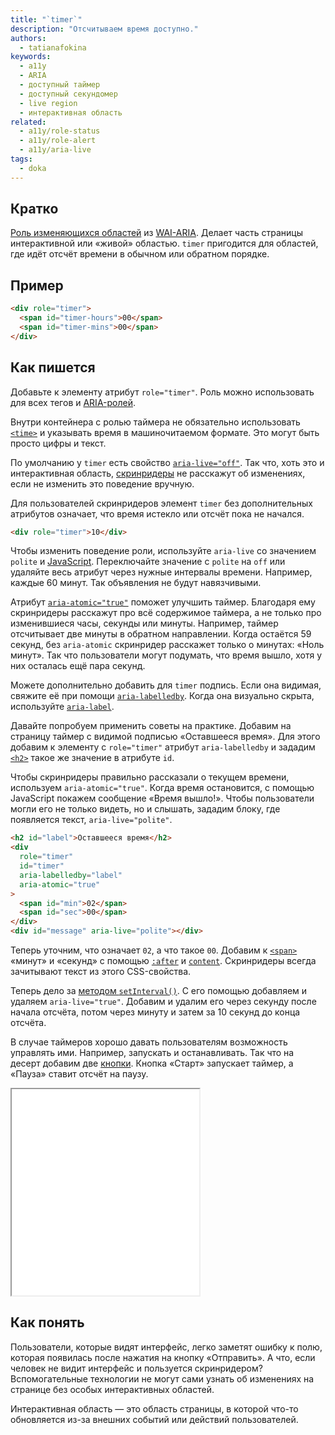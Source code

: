 ```yaml
---
title: "`timer`"
description: "Отсчитываем время доступно."
authors:
  - tatianafokina
keywords:
  - a11y
  - ARIA
  - доступный таймер
  - доступный секундомер
  - live region
  - интерактивная область
related:
  - a11y/role-status
  - a11y/role-alert
  - a11y/aria-live
tags:
  - doka
---
```


## Кратко

[Роль изменяющихся областей](/a11y/aria-roles/#roli-izmenyayushchihsya-oblastey) из [WAI-ARIA](/a11y/aria-intro/#specifikaciya). Делает часть страницы интерактивной или «живой» областью. `timer` пригодится для областей, где идёт отсчёт времени в обычном или обратном порядке.

## Пример

```html
<div role="timer">
  <span id="timer-hours">00</span>
  <span id="timer-mins">00</span>
</div>
```

## Как пишется

Добавьте к элементу атрибут `role="timer"`. Роль можно использовать для всех тегов и [ARIA-ролей](/a11y/aria-roles/).

Внутри контейнера с ролью таймера не обязательно использовать [`<time>`](/html/time/) и указывать время в машиночитаемом формате. Это могут быть просто цифры и текст.

По умолчанию у `timer` есть свойство [`aria-live="off"`](/a11y/aria-live/). Так что, хоть это и интерактивная область, [скринридеры](/a11y/screenreaders/) не расскажут об изменениях, если не изменить это поведение вручную.

Для пользователей скринридеров элемент `timer` без дополнительных атрибутов означает, что время истекло или отсчёт пока не начался.

```html
<div role="timer">10</div>
```

Чтобы изменить поведение роли, используйте `aria-live` со значением `polite` и [JavaScript](/js/). Переключайте значение c `polite` на `off` или удаляйте весь атрибут через нужные интервалы времени. Например, каждые 60 минут. Так объявления не будут навязчивыми.

Атрибут [`aria-atomic="true"`](/a11y/aria-busy/) поможет улучшить таймер. Благодаря ему скринридеры расскажут про всё содержимое таймера, а не только про изменившиеся часы, секунды или минуты. Например, таймер отсчитывает две минуты в обратном направлении. Когда остаётся 59 секунд, без `aria-atomic` скринридер расскажет только о минутах: «Ноль минут». Так что пользователи могут подумать, что время вышло, хотя у них осталась ещё пара секунд.

Можете дополнительно добавить для `timer` подпись. Если она видимая, свяжите её при помощи [`aria-labelledby`](/a11y/aria-labelledby/). Когда она визуально скрыта, используйте [`aria-label`](/a11y/aria-label/).

Давайте попробуем применить советы на практике. Добавим на страницу таймер с видимой подписью «Оставшееся время». Для этого добавим к элементу с `role="timer"` атрибут `aria-labelledby` и зададим [`<h2>`](/html/h1-h6/) такое же значение в атрибуте `id`.

Чтобы скринридеры правильно рассказали о текущем времени, используем `aria-atomic="true"`. Когда время остановится, с помощью JavaScript покажем сообщение «Время вышло!». Чтобы пользователи могли его не только видеть, но и слышать, зададим блоку, где появляется текст, `aria-live="polite"`.

```html
<h2 id="label">Оставшееся время</h2>
<div
  role="timer"
  id="timer"
  aria-labelledby="label"
  aria-atomic="true"
>
  <span id="min">02</span>
  <span id="sec">00</span>
</div>
<div id="message" aria-live="polite"></div>
```

Теперь уточним, что означает `02`, а что такое `00`. Добавим к [`<span>`](/html/span/) «минут» и «секунд» с помощью [`:after`](/css/after/) и [`content`](/css/content/). Скринридеры всегда зачитывают текст из этого CSS-свойства.

Теперь дело за [методом `setInterval()`](/js/setinterval/). С его помощью добавляем и удаляем `aria-live="true"`. Добавим и удалим его через секунду после начала отсчёта, потом через минуту и затем за 10 секунд до конца отсчёта.

В случае таймеров хорошо давать пользователям возможность управлять ими. Например, запускать и останавливать. Так что на десерт добавим две [кнопки](/html/button/). Кнопка «Старт» запускает таймер, а «Пауза» ставит отсчёт на паузу.

<iframe title="Таймер с ролью timer" src="demos/basic-timer/" height="330"></iframe>

## Как понять

Пользователи, которые видят интерфейс, легко заметят ошибку к полю, которая появилась после нажатия на кнопку «Отправить». А что, если человек не видит интерфейс и пользуется скринридером? Вспомогательные технологии не могут сами узнать об изменениях на странице без особых интерактивных областей.

Интерактивная область — это область страницы, в которой что-то обновляется из-за внешних событий или действий пользователей.
